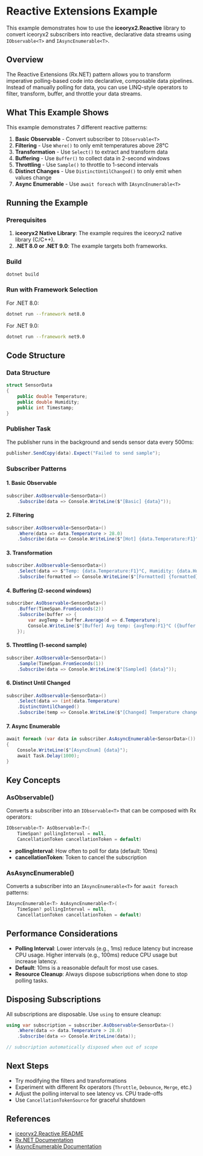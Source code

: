 # Reactive Extensions Example

This example demonstrates how to use the **iceoryx2.Reactive** library to convert iceoryx2 subscribers into reactive, declarative data streams using `IObservable<T>` and `IAsyncEnumerable<T>`.

## Overview

The Reactive Extensions (Rx.NET) pattern allows you to transform imperative polling-based code into declarative, composable data pipelines. Instead of manually polling for data, you can use LINQ-style operators to filter, transform, buffer, and throttle your data streams.

## What This Example Shows

This example demonstrates 7 different reactive patterns:

1. **Basic Observable** - Convert subscriber to `IObservable<T>`
2. **Filtering** - Use `Where()` to only emit temperatures above 28°C
3. **Transformation** - Use `Select()` to extract and transform data
4. **Buffering** - Use `Buffer()` to collect data in 2-second windows
5. **Throttling** - Use `Sample()` to throttle to 1-second intervals
6. **Distinct Changes** - Use `DistinctUntilChanged()` to only emit when values change
7. **Async Enumerable** - Use `await foreach` with `IAsyncEnumerable<T>`

## Running the Example

### Prerequisites

1. **iceoryx2 Native Library**: The example requires the iceoryx2 native library (C/C++).
2. **.NET 8.0 or .NET 9.0**: The example targets both frameworks.

### Build

```bash
dotnet build
```

### Run with Framework Selection

For .NET 8.0:

```bash
dotnet run --framework net8.0
```

For .NET 9.0:

```bash
dotnet run --framework net9.0
```

## Code Structure

### Data Structure

```csharp
struct SensorData
{
    public double Temperature;
    public double Humidity;
    public int Timestamp;
}
```

### Publisher Task

The publisher runs in the background and sends sensor data every 500ms:

```csharp
publisher.SendCopy(data).Expect("Failed to send sample");
```

### Subscriber Patterns

#### 1. Basic Observable

```csharp
subscriber.AsObservable<SensorData>()
    .Subscribe(data => Console.WriteLine($"[Basic] {data}"));
```

#### 2. Filtering

```csharp
subscriber.AsObservable<SensorData>()
    .Where(data => data.Temperature > 28.0)
    .Subscribe(data => Console.WriteLine($"[Hot] {data.Temperature:F1}°C"));
```

#### 3. Transformation

```csharp
subscriber.AsObservable<SensorData>()
    .Select(data => $"Temp: {data.Temperature:F1}°C, Humidity: {data.Humidity:F1}%")
    .Subscribe(formatted => Console.WriteLine($"[Formatted] {formatted}"));
```

#### 4. Buffering (2-second windows)

```csharp
subscriber.AsObservable<SensorData>()
    .Buffer(TimeSpan.FromSeconds(2))
    .Subscribe(buffer => {
        var avgTemp = buffer.Average(d => d.Temperature);
        Console.WriteLine($"[Buffer] Avg temp: {avgTemp:F1}°C ({buffer.Count} samples)");
    });
```

#### 5. Throttling (1-second sample)

```csharp
subscriber.AsObservable<SensorData>()
    .Sample(TimeSpan.FromSeconds(1))
    .Subscribe(data => Console.WriteLine($"[Sampled] {data}"));
```

#### 6. Distinct Until Changed

```csharp
subscriber.AsObservable<SensorData>()
    .Select(data => (int)data.Temperature)
    .DistinctUntilChanged()
    .Subscribe(temp => Console.WriteLine($"[Changed] Temperature changed to {temp}°C"));
```

#### 7. Async Enumerable

```csharp
await foreach (var data in subscriber.AsAsyncEnumerable<SensorData>())
{
    Console.WriteLine($"[AsyncEnum] {data}");
    await Task.Delay(1000);
}
```

## Key Concepts

### AsObservable<T>()

Converts a subscriber into an `IObservable<T>` that can be composed with Rx operators:

```csharp
IObservable<T> AsObservable<T>(
    TimeSpan? pollingInterval = null,
    CancellationToken cancellationToken = default)
```

* **pollingInterval**: How often to poll for data (default: 10ms)
* **cancellationToken**: Token to cancel the subscription

### AsAsyncEnumerable<T>()

Converts a subscriber into an `IAsyncEnumerable<T>` for `await foreach` patterns:

```csharp
IAsyncEnumerable<T> AsAsyncEnumerable<T>(
    TimeSpan? pollingInterval = null,
    CancellationToken cancellationToken = default)
```

## Performance Considerations

* **Polling Interval**: Lower intervals (e.g., 1ms) reduce latency but increase CPU usage. Higher intervals (e.g., 100ms) reduce CPU usage but increase latency.
* **Default**: 10ms is a reasonable default for most use cases.
* **Resource Cleanup**: Always dispose subscriptions when done to stop polling tasks.

## Disposing Subscriptions

All subscriptions are disposable. Use `using` to ensure cleanup:

```csharp
using var subscription = subscriber.AsObservable<SensorData>()
    .Where(data => data.Temperature > 28.0)
    .Subscribe(data => Console.WriteLine(data));

// subscription automatically disposed when out of scope
```

## Next Steps

* Try modifying the filters and transformations
* Experiment with different Rx operators (`Throttle`, `Debounce`, `Merge`, etc.)
* Adjust the polling interval to see latency vs. CPU trade-offs
* Use `CancellationTokenSource` for graceful shutdown

## References

* [iceoryx2.Reactive README](../../src/Iceoryx2.Reactive/README.md)
* [Rx.NET Documentation](https://github.com/dotnet/reactive)
* [IAsyncEnumerable<T> Documentation](https://learn.microsoft.com/en-us/dotnet/csharp/asynchronous-programming/async-streams)

